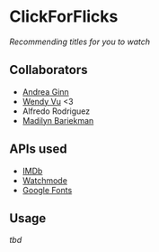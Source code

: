 # ClickForFlicks
*Recommending titles for you to watch*


## Collaborators
* [Andrea Ginn](https://github.com/andreaginn)
* [Wendy Vu](https://github.com/chewytaro) <3
* Alfredo Rodriguez
* [Madilyn Bariekman](https://github.com/mcbariekman)

## APIs used
* [IMDb](https://imdb-api.com/api)
* [Watchmode](https://api.watchmode.com/)
* [Google Fonts](https://developers.google.com/fonts/docs/developer_api#APIKey)

## Usage
*tbd*


